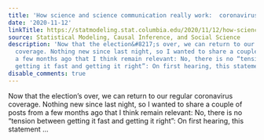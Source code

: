 ```yaml
---
title: 'How science and science communication really work:  coronavirus edition'
date: '2020-11-12'
linkTitle: https://statmodeling.stat.columbia.edu/2020/11/12/how-science-and-science-communication-really-work-coronavirus-edition/
source: Statistical Modeling, Causal Inference, and Social Science
description: 'Now that the election&#8217;s over, we can return to our regular coronavirus
  coverage. Nothing new since last night, so I wanted to share a couple of posts from
  a few months ago that I think remain relevant: No, there is no “tension between
  getting it fast and getting it right”: On first hearing, this statement ...'
disable_comments: true
---
```

Now that the election&#8217;s over, we can return to our regular coronavirus coverage. Nothing new since last night, so I wanted to share a couple of posts from a few months ago that I think remain relevant: No, there is no “tension between getting it fast and getting it right”: On first hearing, this statement ...